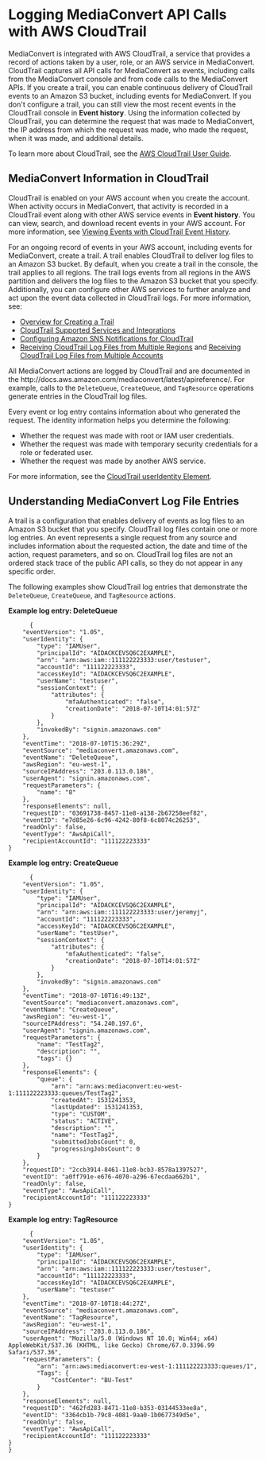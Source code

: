 # Logging MediaConvert API Calls with AWS CloudTrail<a name="logging-using-cloudtrail"></a>

MediaConvert is integrated with AWS CloudTrail, a service that provides a record of actions taken by a user, role, or an AWS service in MediaConvert\. CloudTrail captures all API calls for MediaConvert as events, including calls from the MediaConvert console and from code calls to the MediaConvert APIs\. If you create a trail, you can enable continuous delivery of CloudTrail events to an Amazon S3 bucket, including events for MediaConvert\. If you don't configure a trail, you can still view the most recent events in the CloudTrail console in **Event history**\. Using the information collected by CloudTrail, you can determine the request that was made to MediaConvert, the IP address from which the request was made, who made the request, when it was made, and additional details\. 

To learn more about CloudTrail, see the [AWS CloudTrail User Guide](http://docs.aws.amazon.com/awscloudtrail/latest/userguide/)\.

## MediaConvert Information in CloudTrail<a name="service-name-info-in-cloudtrail"></a>

CloudTrail is enabled on your AWS account when you create the account\. When activity occurs in MediaConvert, that activity is recorded in a CloudTrail event along with other AWS service events in **Event history**\. You can view, search, and download recent events in your AWS account\. For more information, see [Viewing Events with CloudTrail Event History](http://docs.aws.amazon.com/awscloudtrail/latest/userguide/view-cloudtrail-events.html)\. 

For an ongoing record of events in your AWS account, including events for MediaConvert, create a trail\. A trail enables CloudTrail to deliver log files to an Amazon S3 bucket\. By default, when you create a trail in the console, the trail applies to all regions\. The trail logs events from all regions in the AWS partition and delivers the log files to the Amazon S3 bucket that you specify\. Additionally, you can configure other AWS services to further analyze and act upon the event data collected in CloudTrail logs\. For more information, see: 
+ [Overview for Creating a Trail](http://docs.aws.amazon.com/awscloudtrail/latest/userguide/cloudtrail-create-and-update-a-trail.html)
+ [CloudTrail Supported Services and Integrations](http://docs.aws.amazon.com/awscloudtrail/latest/userguide/cloudtrail-aws-service-specific-topics.html#cloudtrail-aws-service-specific-topics-integrations)
+ [Configuring Amazon SNS Notifications for CloudTrail](http://docs.aws.amazon.com/awscloudtrail/latest/userguide/getting_notifications_top_level.html)
+ [Receiving CloudTrail Log Files from Multiple Regions](http://docs.aws.amazon.com/awscloudtrail/latest/userguide/receive-cloudtrail-log-files-from-multiple-regions.html) and [Receiving CloudTrail Log Files from Multiple Accounts](http://docs.aws.amazon.com/awscloudtrail/latest/userguide/cloudtrail-receive-logs-from-multiple-accounts.html)

All MediaConvert actions are logged by CloudTrail and are documented in the http://docs\.aws\.amazon\.com/mediaconvert/latest/apireference/\. For example, calls to the `DeleteQueue`, `CreateQueue`, and `TagResource` operations generate entries in the CloudTrail log files\. 

Every event or log entry contains information about who generated the request\. The identity information helps you determine the following: 
+ Whether the request was made with root or IAM user credentials\.
+ Whether the request was made with temporary security credentials for a role or federated user\.
+ Whether the request was made by another AWS service\.

For more information, see the [CloudTrail userIdentity Element](http://docs.aws.amazon.com/awscloudtrail/latest/userguide/cloudtrail-event-reference-user-identity.html)\.

## Understanding MediaConvert Log File Entries<a name="understanding-service-name-entries"></a>

A trail is a configuration that enables delivery of events as log files to an Amazon S3 bucket that you specify\. CloudTrail log files contain one or more log entries\. An event represents a single request from any source and includes information about the requested action, the date and time of the action, request parameters, and so on\. CloudTrail log files are not an ordered stack trace of the public API calls, so they do not appear in any specific order\. 

The following examples show CloudTrail log entries that demonstrate the `DeleteQueue`, `CreateQueue`, and `TagResource` actions\.

**Example log entry: DeleteQueue**

```
      {
    "eventVersion": "1.05",
    "userIdentity": {
        "type": "IAMUser",
        "principalId": "AIDACKCEVSQ6C2EXAMPLE",
        "arn": "arn:aws:iam::111122223333:user/testuser",
        "accountId": "111122223333",
        "accessKeyId": "AIDACKCEVSQ6C2EXAMPLE",
        "userName": "testuser",
        "sessionContext": {
            "attributes": {
                "mfaAuthenticated": "false",
                "creationDate": "2018-07-10T14:01:57Z"
            }
        },
        "invokedBy": "signin.amazonaws.com"
    },
    "eventTime": "2018-07-10T15:36:29Z",
    "eventSource": "mediaconvert.amazonaws.com",
    "eventName": "DeleteQueue",
    "awsRegion": "eu-west-1",
    "sourceIPAddress": "203.0.113.0.186",
    "userAgent": "signin.amazonaws.com",
    "requestParameters": {
        "name": "8"
    },
    "responseElements": null,
    "requestID": "03691738-8457-11e8-a138-2b67258eef82",
    "eventID": "e7d85e26-6c96-4242-80f8-6c8074c26253",
    "readOnly": false,
    "eventType": "AwsApiCall",
    "recipientAccountId": "111122223333"
}
```

**Example log entry: CreateQueue**

```
      {
    "eventVersion": "1.05",
    "userIdentity": {
        "type": "IAMUser",
        "principalId": "AIDACKCEVSQ6C2EXAMPLE",
        "arn": "arn:aws:iam::111122223333:user/jeremyj",
        "accountId": "111122223333",
        "accessKeyId": "AIDACKCEVSQ6C2EXAMPLE",
        "userName": "testUser",
        "sessionContext": {
            "attributes": {
                "mfaAuthenticated": "false",
                "creationDate": "2018-07-10T14:01:57Z"
            }
        },
        "invokedBy": "signin.amazonaws.com"
    },
    "eventTime": "2018-07-10T16:49:13Z",
    "eventSource": "mediaconvert.amazonaws.com",
    "eventName": "CreateQueue",
    "awsRegion": "eu-west-1",
    "sourceIPAddress": "54.240.197.6",
    "userAgent": "signin.amazonaws.com",
    "requestParameters": {
        "name": "TestTag2",
        "description": "",
        "tags": {}
    },
    "responseElements": {
        "queue": {
            "arn": "arn:aws:mediaconvert:eu-west-1:111122223333:queues/TestTag2",
            "createdAt": 1531241353,
            "lastUpdated": 1531241353,
            "type": "CUSTOM",
            "status": "ACTIVE",
            "description": "",
            "name": "TestTag2",
            "submittedJobsCount": 0,
            "progressingJobsCount": 0
        }
    },
    "requestID": "2ccb3914-8461-11e8-bcb3-8578a1397527",
    "eventID": "a0ff791e-e676-4070-a296-67ecdaa662b1",
    "readOnly": false,
    "eventType": "AwsApiCall",
    "recipientAccountId": "111122223333"
}
```

**Example log entry: TagResource**

```
      {
    "eventVersion": "1.05",
    "userIdentity": {
        "type": "IAMUser",
        "principalId": "AIDACKCEVSQ6C2EXAMPLE",
        "arn": "arn:aws:iam::111122223333:user/testuser",
        "accountId": "111122223333",
        "accessKeyId": "AIDACKCEVSQ6C2EXAMPLE",
        "userName": "testuser"
    },
    "eventTime": "2018-07-10T18:44:27Z",
    "eventSource": "mediaconvert.amazonaws.com",
    "eventName": "TagResource",
    "awsRegion": "eu-west-1",
    "sourceIPAddress": "203.0.113.0.186",
    "userAgent": "Mozilla/5.0 (Windows NT 10.0; Win64; x64) AppleWebKit/537.36 (KHTML, like Gecko) Chrome/67.0.3396.99 Safari/537.36",
    "requestParameters": {
        "arn": "arn:aws:mediaconvert:eu-west-1:111122223333:queues/1",
        "Tags": {
            "CostCenter": "BU-Test"
        }
    },
    "responseElements": null,
    "requestID": "462fd283-8471-11e8-b353-03144533ee8a",
    "eventID": "3364cb1b-79c8-4081-9aa0-1b0677349d5e",
    "readOnly": false,
    "eventType": "AwsApiCall",
    "recipientAccountId": "111122223333"
}
}
```